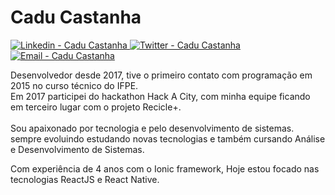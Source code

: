 
<h1 >
   Cadu Castanha
</h1>

<p>
  <a href="https://www.linkedin.com/in/carlos-eduardo-castanha-a93153108/" target="_blank" >
    <img alt="Linkedin - Cadu Castanha" src="https://img.shields.io/badge/Linkedin--%23F8952D?style=social&logo=linkedin">
  </a>
  <a href="https://twitter.com/cadu_castanha" target="_blank" >
    <img alt="Twitter - Cadu Castanha" src="https://img.shields.io/badge/Twitter--%23F8952D?style=social&logo=twitter">
  </a>
  <a href="mailto:caducastanha@gmail.com" target="_blank" >
    <img alt="Email - Cadu Castanha" src="https://img.shields.io/badge/Email--%23F8952D?style=social&logo=gmail">
  </a>
</p>

<p>
 Desenvolvedor desde 2017, tive o primeiro contato com programação em 2015 no curso técnico do IFPE. <br /> Em 2017 participei do hackathon Hack A City, com minha equipe ficando em terceiro lugar com o projeto Recicle+. 
   <br /><br />
  Sou apaixonado por tecnologia e pelo desenvolvimento de sistemas. sempre evoluindo estudando novas tecnologias e também cursando Análise e Desenvolvimento de Sistemas.
</p>
<p>
   Com experiência de 4 anos com o Ionic framework, Hoje estou focado nas tecnologias ReactJS e React Native.
</p>
